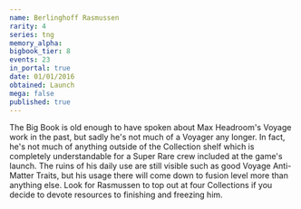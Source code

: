```yaml
---
name: Berlinghoff Rasmussen
rarity: 4
series: tng
memory_alpha:
bigbook_tier: 8
events: 23
in_portal: true
date: 01/01/2016
obtained: Launch
mega: false
published: true
---
```


The Big Book is old enough to have spoken about Max Headroom's Voyage work in the past, but sadly he's not much of a Voyager any longer. In fact, he's not much of anything outside of the Collection shelf which is completely understandable for a Super Rare crew included at the game's launch. The ruins of his daily use are still visible such as good Voyage Anti-Matter Traits, but his usage there will come down to fusion level more than anything else. Look for Rasmussen to top out at four Collections if you decide to devote resources to finishing and freezing him.
